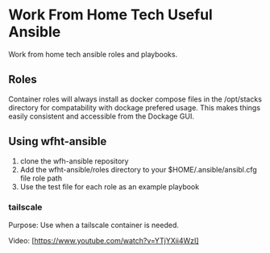 # Work From Home Tech Useful Ansible
Work from home tech ansible roles and playbooks.

## Roles

Container roles will always install as docker compose files in the /opt/stacks directory for compatability with dockage prefered usage. This makes things easily consistent and accessible from the Dockage GUI.

## Using wfht-ansible
1) clone the wfh-ansible repository
2) Add the wfht-ansible/roles directory to your $HOME/.ansible/ansibl.cfg file role path
3) Use the test file for each role as an example playbook

### tailscale

Purpose: Use when a tailscale container is needed.

Video: [https://www.youtube.com/watch?v=YTjYXii4WzI]

